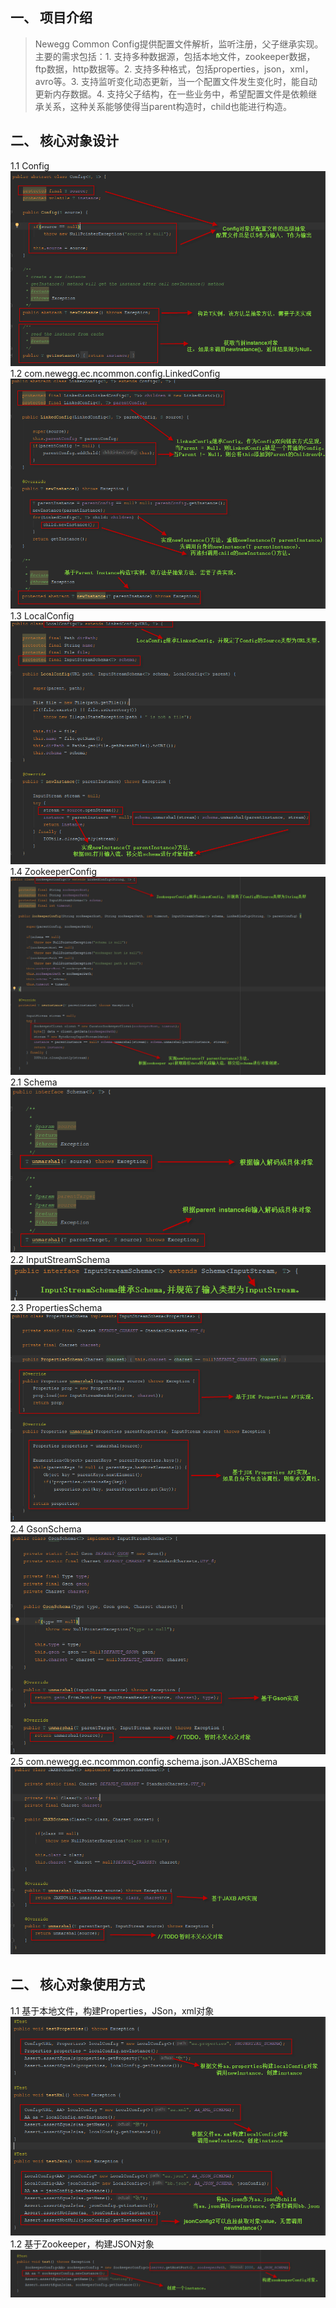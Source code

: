 ## 一、 项目介绍
> Newegg Common Config提供配置文件解析，监听注册，父子继承实现。
> 主要的需求包括：1. 支持多种数据源，包括本地文件，zookeeper数据，ftp数据，http数据等。2. 支持多种格式，包括properties，json，xml，avro等。3. 支持监听变化动态更新，当一个配置文件发生变化时，能自动更新内存数据。4. 支持父子结构，在一些业务中，希望配置文件是依赖继承关系，这种关系能够使得当parent构造时，child也能进行构造。

## 二、 核心对象设计

1.1 Config 
<img src="/ncommon-config/docs/images/config.png" />
1.2 com.newegg.ec.ncommon.config.LinkedConfig
<img src="/ncommon-config/docs/images/linkedconfig.png" />
1.3 LocalConfig
<img src="/ncommon-config/docs/images/localconfig.png" />
1.4 ZookeeperConfig
<img src="/ncommon-config/docs/images/zookeeperconfig.png" />
2.1 Schema
<img src="/ncommon-config/docs/images/schema.png" />
2.2 InputStreamSchema
<img src="/ncommon-config/docs/images/inputstreamschema.png" />
2.3 PropertiesSchema
<img src="/ncommon-config/docs/images/propertiesschema.png" />
2.4 GsonSchema
<img src="/ncommon-config/docs/images/gsonschema.png" />
2.5 com.newegg.ec.ncommon.config.schema.json.JAXBSchema
<img src="/ncommon-config/docs/images/jaxbschema.png" />

## 二、 核心对象使用方式
1.1 基于本地文件，构建Properties，JSon，xml对象
<img src="/ncommon-config/docs/images/configtest.png" />
1.2 基于Zookeeper，构建JSON对象
<img src="/ncommon-config/docs/images/zookeeperconfigtest.png" />